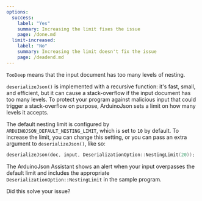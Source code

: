 ```yaml
---
options:
  success:
    label: "Yes"
    summary: Increasing the limit fixes the issue
    page: /done.md
  limit-increased:
    label: "No"
    summary: Increasing the limit doesn't fix the issue
    page: /deadend.md
---
```


`TooDeep` means that the input document has too many levels of nesting.

`deserializeJson()` is implemented with a recursive function: it's fast, small, and efficient, but it can cause a stack-overflow if the input document has too many levels. To protect your program against malicious input that could trigger a stack-overflow on purpose, ArduinoJson sets a limit on how many levels it accepts.

The default nesting limit is configured by `ARDUINOJSON_DEFAULT_NESTING_LIMIT`, which is set to `10` by default. To increase the limit, you can change this setting, or you can pass an extra argument to `deserializeJson()`, like so:

```c++
deserializeJson(doc, input, DeserializationOption::NestingLimit(20));
```

The ArduinoJson Assistant shows an alert when your input overpasses the default limit and includes the appropriate `DeserializationOption::NestingLimit` in the sample program.

Did this solve your issue?
